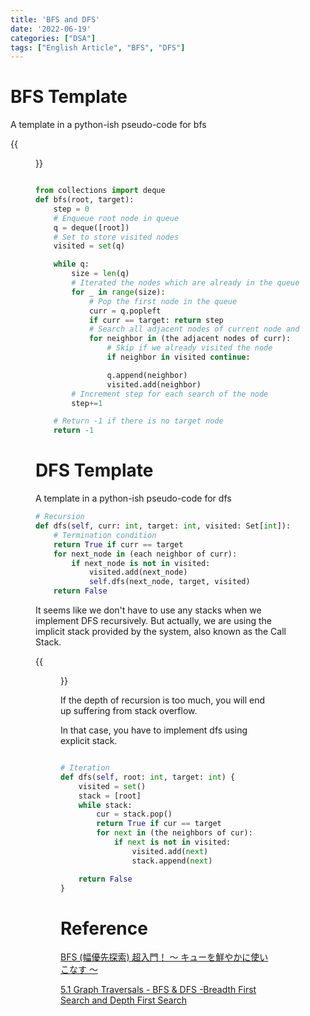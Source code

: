 ```yaml
---
title: 'BFS and DFS'
date: '2022-06-19'
categories: ["DSA"]
tags: ["English Article", "BFS", "DFS"]
---
```


# BFS Template

A template in a python-ish pseudo-code for bfs


{{<figure src="https://qiita-user-contents.imgix.net/https%3A%2F%2Fqiita-image-store.s3.ap-northeast-1.amazonaws.com%2F0%2F182963%2F0d83198d-9e0a-0fb9-ddff-f7b64f1673b7.png?ixlib=rb-4.0.0&auto=format&gif-q=60&q=75&w=1400&fit=max&s=5515e347dc5d77374a2c577794b1eaa1" alt="Queue and BFS" width="100%">}}

```python

from collections import deque
def bfs(root, target):
    step = 0
    # Enqueue root node in queue
    q = deque([root])
    # Set to store visited nodes
    visited = set(q)

    while q:
        size = len(q)
        # Iterated the nodes which are already in the queue
        for _ in range(size):
            # Pop the first node in the queue
            curr = q.popleft
            if curr == target: return step
            # Search all adjacent nodes of current node and append them to queue
            for neighbor in (the adjacent nodes of curr):
                # Skip if we already visited the node
                if neighbor in visited continue:

                q.append(neighbor)
                visited.add(neighbor)
        # Increment step for each search of the node
        step+=1

    # Return -1 if there is no target node
    return -1
```

# DFS Template

A template in a python-ish pseudo-code for dfs


```python
# Recursion
def dfs(self, curr: int, target: int, visited: Set[int]):
    # Termination condition
    return True if curr == target
    for next_node in (each neighbor of curr):
        if next_node is not in visited:
            visited.add(next_node)
            self.dfs(next_node, target, visited)
    return False
```

It seems like we don't have to use any stacks when we implement DFS recursively. But actually, we are using the implicit stack provided by the system, also known as the Call Stack.

{{<figure src="./callstack.jpeg" alt="Call Stack" width="100%">}}

If the depth of recursion is too much, you will end up suffering from stack overflow.

In that case, you have to implement dfs using explicit stack.

```python

# Iteration
def dfs(self, root: int, target: int) {
    visited = set()
    stack = [root]
    while stack:
        cur = stack.pop()
        return True if cur == target
        for next in (the neighbors of cur):
            if next is not in visited:
                visited.add(next)
                stack.append(next)

    return False
}
```

# Reference

[BFS (幅優先探索) 超入門！ 〜 キューを鮮やかに使いこなす 〜](https://qiita.com/drken/items/996d80bcae64649a6580#1-4-bfs-%E3%81%AE%E8%A8%88%E7%AE%97%E9%87%8F)

[5.1 Graph Traversals - BFS & DFS -Breadth First Search and Depth First Search](https://www.youtube.com/watch?v=pcKY4hjDrxk)
